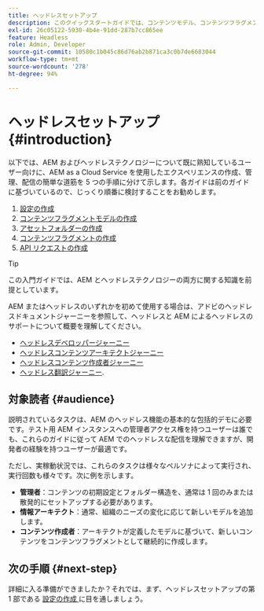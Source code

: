 ```yaml
---
title: ヘッドレスセットアップ
description: このクイックスタートガイドでは、コンテンツモデル、コンテンツフラグメント、GraphQL API など、Cloud Service の強力なヘッドレス機能としての AEM の基本事項について説明します。
exl-id: 26c05122-5930-4b4e-91dd-287b7cc865ee
feature: Headless
role: Admin, Developer
source-git-commit: 10580c1b045c86d76ab2b871ca3c0b7de6683044
workflow-type: tm+mt
source-wordcount: '278'
ht-degree: 94%

---
```


# ヘッドレスセットアップ {#introduction}

以下では、AEM およびヘッドレステクノロジーについて既に熟知しているユーザー向けに、AEM as a Cloud Service を使用したエクスペリエンスの作成、管理、配信の簡単な道筋を 5 つの手順に分けて示します。各ガイドは前のガイドに基づいているので、じっくり順番に検討することをお勧めします。

1. [設定の作成](create-configuration.md)
1. [コンテンツフラグメントモデルの作成](create-content-model.md)
1. [アセットフォルダーの作成](create-assets-folder.md)
1. [コンテンツフラグメントの作成](create-content-fragment.md)
1. [API リクエストの作成](create-api-request.md)

>[!TIP]
>
>この入門ガイドでは、AEM とヘッドレステクノロジーの両方に関する知識を前提としています。
>
>AEM またはヘッドレスのいずれかを初めて使用する場合は、アドビのヘッドレスドキュメントジャーニーを参照して、ヘッドレスと AEM によるヘッドレスのサポートについて概要を理解してください。
>
>* [ヘッドレスデベロッパージャーニー](/help/journey-headless/developer/overview.md)
>* [ヘッドレスコンテンツアーキテクトジャーニー](/help/journey-headless/architect/overview.md)
>* [ヘッドレスコンテンツ作成者ジャーニー](/help/journey-headless/author/overview.md)
>* [ヘッドレス翻訳ジャーニー](/help/journey-headless/translation/overview.md).

## 対象読者 {#audience}

説明されているタスクは、AEM のヘッドレス機能の基本的な包括的デモに必要です。テスト用 AEM インスタンスへの管理者アクセス権を持つユーザーは誰でも、これらのガイドに従って AEM でのヘッドレスな配信を理解できますが、開発者の経験を持つユーザーが最適です。

ただし、実稼動状況では、これらのタスクは様々なペルソナによって実行され、実行回数も様々です。次に例を示します。

* **管理者**：コンテンツの初期設定とフォルダー構造を、通常は 1 回のみまたは散発的にセットアップする必要があります。
* **情報アーキテクト**：通常、組織のニーズの変化に応じて新しいモデルを追加します。
* **コンテンツ作成者**：アーキテクトが定義したモデルに基づいて、新しいコンテンツをコンテンツフラグメントとして継続的に作成します。

## 次の手順 {#next-step}

詳細に入る準備ができましたか？それでは、まず、ヘッドレスセットアップの第 1 部である [ 設定の作成 ](create-configuration.md) に目を通しましょう。
